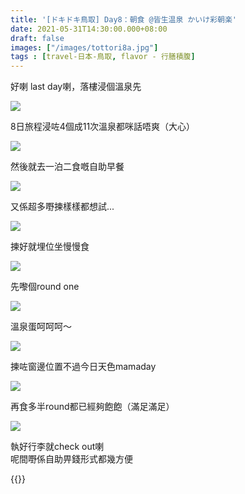 ```yaml
---
title: '[ドキドキ鳥取] Day8：朝食 @皆生温泉 かいけ彩朝楽'
date: 2021-05-31T14:30:00.000+08:00
draft: false
images: ["/images/tottori8a.jpg"]
tags : [travel-日本-鳥取, flavor - 行膳積腹]
---
```


好喇 last day喇，落樓浸個溫泉先  

![](/images/tottori8a1.jpg)

8日旅程浸咗4個成11次溫泉都咪話唔爽（大心）  

![](/images/tottori8a2.jpg)

然後就去一泊二食嘅自助早餐  

![](/images/tottori8a3.jpg)

又係超多嘢揀樣樣都想試...  

![](/images/tottori8a4.jpg)

揀好就埋位坐慢慢食

![](/images/tottori8a.jpg)

先嚟個round one

![](/images/tottori8a5.jpg)

溫泉蛋呵呵呵～  

![](/images/tottori8a7.jpg)

揀咗窗邊位置不過今日天色mamaday  

![](/images/tottori8a6.jpg)

再食多半round都已經夠飽飽（滿足滿足）  

![](/images/tottori8a8.jpg)

執好行李就check out喇  
呢間嘢係自助畀錢形式都幾方便  

  

  
  
  
{{<tottori>}}  
